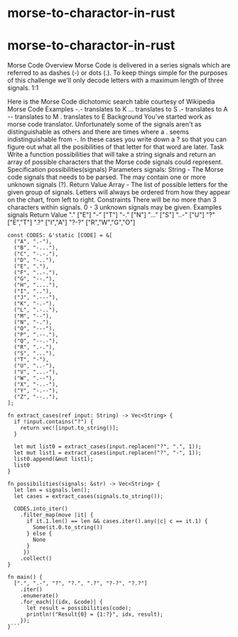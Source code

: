 # morse-to-charactor-in-rust

# morse-to-charactor-in-rust

Morse Code
Overview
Morse Code is delivered in a series signals which are referred to as dashes (-) or dots (.). To keep things simple for the purposes of this challenge we'll only decode letters with a maximum length of three signals.
1:1

Here is the Morse Code dichotomic search table courtesy of Wikipedia
Morse Code Examples
-.- translates to K
... translates to S
.- translates to A
-- translates to M
. translates to E
Background
You've started work as morse code translator. Unfortunately some of the signals aren't as distinguishable as others and there are times where a . seems indistinguishable from -. In these cases you write down a ? so that you can figure out what all the posibilities of that letter for that word are later.
Task
Write a function possibilities that will take a string signals and return an array of possible characters that the Morse code signals could represent.
Specification
possibilities(signals)
Parameters
signals: String - The Morse code signals that needs to be parsed. The may contain one or more unknown signals (?).
Return Value
Array<String> - The list of possible letters for the given group of signals. Letters will always be ordered from how they appear on the chart, from left to right.
Constraints
There will be no more than 3 characters within signals.
0 - 3 unknown signals may be given.
Examples
signals	Return Value
"."	["E"]
"-"	["T"]
"-."	["N"]
"..."	["S"]
"..-"	["U"]
"?"	["E","T"]
".?"	["I","A"]
"?-?"	["R","W","G","O"]


```type CODE = (&'static str, &'static str);
const CODES: &'static [CODE] = &[
  ("A", ".-"),
  ("B", "-..."),
  ("C", "-.-."),
  ("D", "-.."),
  ("E", "."),
  ("F", "..-."),
  ("G", "--."),
  ("H", "...."),
  ("I", ".."),
  ("J", ".---"),
  ("K", "-.-"),
  ("L", ".-.."),
  ("M", "--"),
  ("N", "-."),
  ("O", "---"),
  ("P", ".--."),
  ("Q", "--.-"),
  ("R", ".-."),
  ("S", "..."),
  ("T", "-"),
  ("U", "..-"),
  ("V", "...-"),
  ("W", ".--"),
  ("X", "-..-"),
  ("Y", "-.--"),
  ("Z", "--.."),
];

fn extract_cases(ref input: String) -> Vec<String> {
  if !input.contains("?") {
    return vec![input.to_string()];
  }

  let mut list0 = extract_cases(input.replacen("?", ".", 1));
  let mut list1 = extract_cases(input.replacen("?", "-", 1));
  list0.append(&mut list1);
  list0
}

fn possibilities(signals: &str) -> Vec<String> {
  let len = signals.len();
  let cases = extract_cases(signals.to_string());
  
  CODES.into_iter()
    .filter_map(move |it| {
      if it.1.len() == len && cases.iter().any(|c| c == it.1) {
        Some(it.0.to_string())
      } else {
        None
      }
     })
    .collect()
}

fn main() {
  [".", ".-", "?", "?.", ".?", "?-?", "?.?"]
    .iter()
    .enumerate()
    .for_each(|(idx, &code)| {
      let result = possibilities(code);
      println!("Result{0} = {1:?}", idx, result);    
    });
}```
